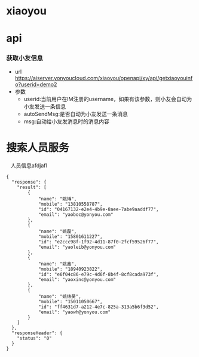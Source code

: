# xiaoyou
# api
### 获取小友信息
* url
https://aiserver.yonyoucloud.com/xiaoyou/openapi/xy/api/getxiaoyouinfo?userid=demo2    
* 参数
    * userid:当前用户在IM注册的username，如果有该参数，则小友会自动为小友发送一条信息
    * autoSendMsg:是否自动为小友发送一条消息
    * msg:自动给小友发消息时的消息内容
    
    
# 搜索人员服务
    人员信息afdjafl 
    
    {
      "response": {
        "result": [
            {
                "name": "姚博",
                "mobile": "13810558787",
                "id": "04167132-e2e4-4b9e-8aee-7abe9aaddf77",
                "email": "yaoboc@yonyou.com"
            },
            {
                "name": "姚磊",
                "mobile": "15801611227",
                "id": "e2ccc98f-1f92-4d11-87f0-2fcf59526f77",
                "email": "yaoleib@yonyou.com"
            },
            {
                "name": "姚鑫",
                "mobile": "18940923822",
                "id": "e6f04c86-e79c-4d6f-8b4f-8cf8cada973f",
                "email": "yaoxinc@yonyou.com"
            },
            {
                "name": "姚纬昊",
                "mobile": "15011050667",
                "id": "ff4631d7-a212-4e7c-825a-313a5b6f3d52",
                "email": "yaowh@yonyou.com"
            }
        ]
      },
      "responseHeader": {
        "status": "0"
      }
    }
      
